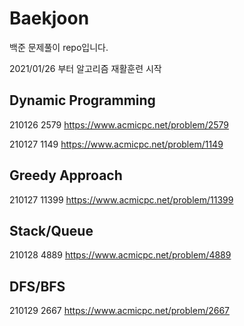 # Baekjoon

백준 문제풀이 repo입니다.

2021/01/26 부터 알고리즘 재활훈련 시작


## Dynamic Programming
210126  2579 https://www.acmicpc.net/problem/2579

210127  1149 https://www.acmicpc.net/problem/1149 


## Greedy Approach
210127  11399 https://www.acmicpc.net/problem/11399

## Stack/Queue
210128  4889 https://www.acmicpc.net/problem/4889

## DFS/BFS
210129  2667 https://www.acmicpc.net/problem/2667
